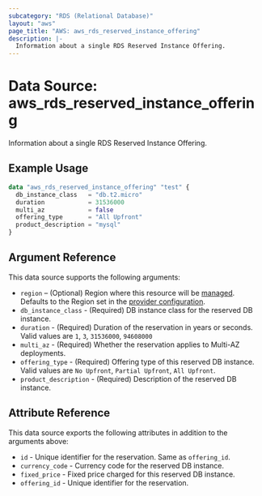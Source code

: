```yaml
---
subcategory: "RDS (Relational Database)"
layout: "aws"
page_title: "AWS: aws_rds_reserved_instance_offering"
description: |-
  Information about a single RDS Reserved Instance Offering.
---
```


# Data Source: aws_rds_reserved_instance_offering

Information about a single RDS Reserved Instance Offering.

## Example Usage

```terraform
data "aws_rds_reserved_instance_offering" "test" {
  db_instance_class   = "db.t2.micro"
  duration            = 31536000
  multi_az            = false
  offering_type       = "All Upfront"
  product_description = "mysql"
}
```

## Argument Reference

This data source supports the following arguments:

* `region` – (Optional) Region where this resource will be [managed](https://docs.aws.amazon.com/general/latest/gr/rande.html#regional-endpoints). Defaults to the Region set in the [provider configuration](https://registry.terraform.io/providers/hashicorp/aws/latest/docs#aws-configuration-reference).
* `db_instance_class` - (Required) DB instance class for the reserved DB instance.
* `duration` - (Required) Duration of the reservation in years or seconds. Valid values are `1`, `3`, `31536000`, `94608000`
* `multi_az` - (Required) Whether the reservation applies to Multi-AZ deployments.
* `offering_type` - (Required) Offering type of this reserved DB instance. Valid values are `No Upfront`, `Partial Upfront`, `All Upfront`.
* `product_description` - (Required) Description of the reserved DB instance.

## Attribute Reference

This data source exports the following attributes in addition to the arguments above:

* `id` - Unique identifier for the reservation. Same as `offering_id`.
* `currency_code` - Currency code for the reserved DB instance.
* `fixed_price` - Fixed price charged for this reserved DB instance.
* `offering_id` - Unique identifier for the reservation.
